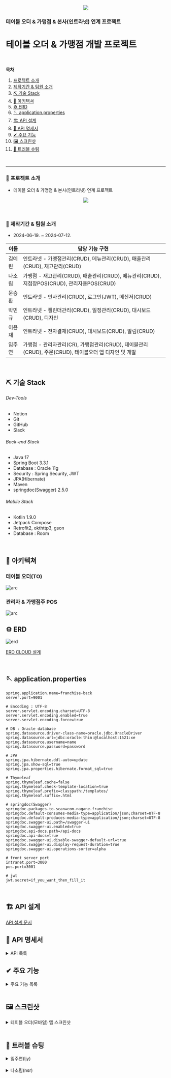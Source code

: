 <p align="center">
 <img src="https://github.com/user-attachments/assets/c532138c-db7b-4b35-9f3d-10f3a7fccf0d">
</p>
 <h3> 테이블 오더 & 가맹점 & 본사(인트라넷) 연계 프로젝트 </h3></div>
<div align="center"></div>

# 테이블 오더 & 가맹점 개발 프로젝트

<br>

**목차**
1. [프로젝트 소개](#-프로젝트-소개)
2. [제작기간 & 팀원 소개](#-제작기간--팀원-소개)
3. [⛏ 기술 Stack](#-기술-stack)
4. [🌸 아키텍쳐](#-아키텍쳐)
5. [⚙️ ERD](#%EF%B8%8F-erd)
6. [🪡 application.properties](#-applicationproperties)
7. [🏗️ API 설계](#%EF%B8%8F-api-설계)
8. [📔 API 명세서](#-api-명세서)
9. [✔ 주요 기능](#-주요-기능)
10. [🖼️ 스크린샷](#%EF%B8%8F-스크린샷)
11. [🌋 트러블 슈팅](#-트러블-슈팅)

<br>

---
### 📌 프로젝트 소개
- 테이블 오더 & 가맹점 & 본사(인트라넷) 연계 프로젝트

<p align="center">
 <img src="https://github.com/user-attachments/assets/a0ec6284-c453-464c-8a17-004268c6cd9a">
</p>
 
<br>

### 📰 제작기간 & 팀원 소개
- 2024-06-19. ~ 2024-07-12.

|이름| 담당 기능 구현                                                                         |
|------|----------------------------------------------------------------------------------|
|김예린| 인트라넷 - 가맹점관리(CRUD), 메뉴관리(CRUD), 매출관리(CRUD), 재고관리(CRUD)                |
|나소림| 가맹점 - 재고관리(CRUD), 매출관리(CRUD), 메뉴관리(CRUD), 지점장POS(CRUD), 관리자용POS(CRUD)        |
|문승환| 인트라넷 - 인사관리(CRUD), 로그인(JWT), 메신저(CRUD) |
|박민규| 인트라넷 - 캘린더관리(CRUD), 일정관리(CRUD), 대시보드(CRUD), 디자인 |
|이윤재| 인트라넷 - 전자결재(CRUD), 대시보드(CRUD), 알림(CRUD) |
|임주연| 가맹점 - 관리자관리(CR), 가맹점관리(CRUD), 테이블관리(CRUD), 주문(CRUD), 테이블오더 앱 디자인 및 개발 |

<br>

## ⛏ 기술 Stack

###### Dev-Tools
- Notion
- Git
- GitHub
- Slack

###### Back-end Stack
- Java 17
- Spring Boot 3.3.1
- Database : Oracle 11g
- Security : Spring Security, JWT
- JPA(Hibernate)
- Maven
- springdoc(Swagger) 2.5.0

###### Mobile Stack
- Kotlin 1.9.0
- Jetpack Compose
- Retrofit2, okthttp3, gson
- Database : Room

<br>

## 🌸 아키텍쳐

### 테이블 오더(TO)
<img alt="arc" src="https://github.com/user-attachments/assets/248430df-d6da-450a-932e-06b1ec1efbf2">

### 관리자 & 가맹점주 POS
<img alt="arc" src="https://github.com/user-attachments/assets/f9b22af1-6093-4cd3-a7d5-2e2150fef939">
<br>

## ⚙️ ERD

<img alt="erd" src="https://github.com/user-attachments/assets/14828cb4-5ad2-4311-bc93-328b0c451167">
<br>

[ERD CLOUD 설계](https://www.erdcloud.com/d/Jcot8WXsi7yvCXEHL)

<br>

## 🪡 application.properties

```
spring.application.name=franchise-back
server.port=9001

# Encoding : UTF-8
server.servlet.encoding.charset=UTF-8
server.servlet.encoding.enabled=true
server.servlet.encoding.force=true

# DB : Oracle database
spring.datasource.driver-class-name=oracle.jdbc.OracleDriver
spring.datasource.url=jdbc:oracle:thin:@localhost:1521:xe
spring.datasource.username=name
spring.datasource.password=password

# JPA
spring.jpa.hibernate.ddl-auto=update
spring.jpa.show-sql=true
spring.jpa.properties.hibernate.format_sql=true

# Thymeleaf
spring.thymeleaf.cache=false
spring.thymeleaf.check-template-location=true
spring.thymeleaf.prefix=classpath:/templates/
spring.thymeleaf.suffix=.html

# springdoc(Swagger)
springdoc.packages-to-scan=com.nagane.franchise
springdoc.default-consumes-media-type=application/json;charset=UTF-8
springdoc.default-produces-media-type=application/json;charset=UTF-8
springdoc.swagger-ui.path=/swagger-ui
springdoc.swagger-ui.enabled=true
springdoc.api-docs.path=/api-docs
springdoc.api-docs=true
springdoc.swagger-ui.disable-swagger-default-url=true
springdoc.swagger-ui.display-request-duration=true
springdoc.swagger-ui.operations-sorter=alpha

# front server port
intranet.port=3000
pos.port=3001

# jwt
jwt.secret=if_you_want_then_fill_it
```

<br>

## 🏗️ API 설계
[API 설계 문서](https://www.notion.so/api-73f371e16c1841cd9b23ea6e753eb140)

## 📔 API 명세서

<details>
<summary>API 목록 </summary>
<div markdown="1">

 
| API 명칭            | HTTP 메서드 | 엔드포인트                | 설명                                |
|---------------------|-------------|---------------------------|-------------------------------------|
| 가맹점 로그인     | POST        | /login                      | 가맹점주가 포스기에 로그인하기 위해 사용하는 API입니다.          |
| 테이블 목록 조회     | GET         | /table?storeNo={storeNo}           | 해당 가맹점 테이블 목록을 조회합니다.          |
| 테이블 신규 등록       | POST        | /table                    | 해당 가맹점 테이블을 신규 등록합니다.          |
| 현재 주문 목록 조회    | GET         | /order?storeNo={storeNo}                 | 현재 가맹점 내의 모든 진행 중인 주문 목록을 조회합니다.  (이미 완료되거나 환불된 주문은 조회 X)         |
| (테이블 별) 현재 주문 목록 조회    | GET         | /table/order?tableNo={tableNo}                 | 선택한 테이블 모든 진행 중인 주문 목록을 조회합니다.           |
| 테이블 수정    | PUT         | /table                 | 선택한 테이블 정보를 수정합니다.         |
| 현재 테이블 주문 완료 처리    | PUT         | /table/clear                 | 현재 테이블 내 주문 내역(0(주문 완료), 1(음식 나감)만 해당. 환불 제외) 다 2(손님 나감)로 수정합니다.          |
| 테이블 삭제    | DELETE         | /table                 | 선택한 테이블을 삭제합니다. (현재 진행 중인 주문 있을 시, 삭제 불가)          |
| 주문 상태 변경    | PUT         | /order/state            | 주문의 상태를 변경합니다. |
| 선택한 주문 상세 정보 조회       | GET       | /order?orderNo={orderNo}        | 선택한 주문의 단일 상세 정보를 조회합니다.       |
| 결제 목록 조회 (영수증)        | GET         | /payment?storeNo={storeNo}      | 해당 가맹점의 당일 결제 목록을 조회합니다.                |
| (단일) 결제 반품        | PUT         | /payment?orderNo={orderNo}      | 단일 결제 항목을 반품합니다.      |
| 가맹점별 재고 목록 조회     | GET         | /stock?storeNo={storeNo}          | 현재 가맹점의 재고 목록을 조회합니다.         |
| 재고량 수정       | PUT        | /stock                    | 선택한 재고의 수량을 수정합니다.           |
| 재고 생성    | POST         | /stock                 | 신규 재고 품목을 생성합니다.          |
| 재고 삭제   | DELETE         | /stock?stockNo={stockNo}             | 더 이상 관리할 필요가 없는 재고를 삭제합니다. |
| 재고 단일 품목 발주 신청      | POST       | /purchase-order        | 재고 단일 품목 발주를 신청합니다.      |
| 발주 입고 완료 여부 체크        | PUT         | /purchase-order       | 발주 신청한 재고 품목이 입고됐을 시, 입고 완료 여부 확인을 위한 API입니다.      |
| 발주 삭제       | DELETE       | /purchaseorder?purchaseOrderNo={purchaseOrderNo}        | 발주한 항목을 취소합니다.     |
| 매출 정보 조회        | GET         | /sales?storeId={storeId}      | 해당 가맹점의 매출 정보를 조회합니다.      |
| 관리자 로그인     | POST         | /admin/login           | 가맹점 관리자(이하 관리자)가 관리자 페이지에 로그인 하기 위해 사용하는 API입니다.        |
| 지점 목록 조회     | GET         | /admin/store           | 가맹점 목록을 조회합니다.       |
| 지점 신규 등록(=지점장 회원 가입)       | POST        | /admin/store                    | 가맹점을 신규 등록합니다.            |
| 지점 정보 수정    | PUT         | /admin/store                 | 가맹점 정보를 수정합니다.          |
| 지점 삭제    | DELETE         | /admin/store             | 계약이 끝났거나 경고 횟수가 일정 수준을 넘어간 가맹점을 비활성화 시킵니다. |
| 카테고리 신규 등록       | POST       | /admin/category        | 메뉴 카테고리를 새로 등록합니다.       |
| 카테고리 수정        | PUT         | /admin/category      | 카테고리 정보를 수정합니다.             |
| 카테고리 삭제        | DELETE         | /admin/category      | 카테고리를 영구 삭제합니다(메뉴 없을 시)            |
| (카테고리 별) 메뉴 목록 조회        | GET         | /admin/menu/{categoryId}      | 카테고리 별로 메뉴 목록을 조회합니다.      |
| 메뉴 신규 등록     | POST         | /admin/menu           | 관리자가 메뉴를 새로 등록합니다.          |
| 관리자용 메뉴 상세 확인     | GET         | /admin/menu?menuNo={menuNo}          | 관리자가 단일 메뉴 정보를 확인합니다.          |
| 메뉴 수정       | PUT        | /admin/menu                    | 관리자가 메뉴 정보를 수정합니다.            |
| 메뉴 단종 (DELETE)    | DELETE         | /admin/menu                 | 더 이상 판매하지 않는 메뉴를 비활성화 시킵니다.           |
| 테이블 오더 로그인    | POST         | /to            | 테이블 오더 기기에 로그인합니다. 이때 테이블 번호와 이름도 함께 등록합니다. |
| 테이블 오더 관리자 모드 로그인       | POST       | /to/admin       | 테이블 오더 관리자 모드 로그인합니다(실제로는, 입력한 아이디와 비밀번호가 일치하는지 여부만 조회)       |
| 테이블 오더 비활성화        | PUT         | /to/admin      | 선택한 테이블을 비활성화합니다.              |
| 테이블오더 주문 내역 조회        | GET         | /to/order?tableCode={tableCode}     | 해당 테이블에서 현재까지 주문한 내역을 조회합니다(테이블 비우기 전(state=2 제외) 항목만 조회)     |
| 테이블 오더 카테고리 목록 조회     | GET         | /to/category          | 현재 활성화된 카테고리 목록을 조회합니다.           |
| 테이블 오더 특정 카테고리 판매 중 메뉴 목록 조회     | GET         | /to/menu/list?storeCode={storeCode}&categoryNo={categoryNo}          | 현재 가맹점에서 판매하는 메뉴 목록을 카테고리별로 조회합니다.           |
| 테이블 오더 메뉴 단일(상세) 조회       | GET        | /to/menu?storeCode={storeCode}&menuNo={menuNo}                    | 선택한 메뉴의 상세 정보를 확인합니다.            |
| 테이블 오더 주문 신규 등록    | POST         | /to/menu?menuId={menuId}                 | 테이블 오더에서 신규 주문을 진행합니다.           |
| 신규 발주 목록 조회    | GET         | /api/order?storeNo={storeNo}            | (본사 측에서) 신규 발조 목록을 조회합니다. |
| 월별 매출 조회        | GET         | /api/sales?year={year}&month={month}       | (본사 측에서) request param으로 입력한 연도, 월별 매출을 조회합니다.                |

</div>
</details>

## ✔ 주요 기능

<details>
<summary>주요 기능 목록</summary>
<div markdown="1">
 
- 🏬 가맹점관리
  - 가맹점 등록
  - 가맹점 경고 기능
  - 폐점한 매장 업데이트 및 조회

- 🍽 메뉴관리
  - 메뉴 등록
  - 메뉴 판매 상태 변경 및 조회(판매/미판매)
  - 필요한 재고 발주하기

- 💻 주문관리
  - 가맹점 별 (당일) 주문 내역 확인(영수증)
  - 테이블 별 주문 내역 확인
  - 손님 식사 완료 여부에 따라 주문 상태 변경

- 📈 매출관리
  - 당일 & 이번 달 매출 조회
  - 당일 & 이번 달 결제 건수 조회

- 📋 테이블 오더
  - 테이블 등록 & 비활성화
  - 메뉴 확인 & 장바구니 담기
  - 장바구니 담은 메뉴 주문하기
  - 해당 테이블 현재 주문 내역 확인
  - 홀짝 게임
    
</div>
</details>
<br>

## 🖼️ 스크린샷

<details>
<summary>테이블 오더(모바일) 앱 스크린샷</summary>
<div markdown="1">

### 테이블 등록
![3 PNG](https://github.com/user-attachments/assets/9644c5e2-3656-47f2-b24e-b38733025a22)


### 메뉴 목록 확인
![4 PNG](https://github.com/user-attachments/assets/ce3bd04a-196c-495b-af11-effc678325b2)
![7 PNG](https://github.com/user-attachments/assets/737e7b6c-8394-4213-9891-ac09f45a4519)


### 메뉴 상세 확인
![5 PNG](https://github.com/user-attachments/assets/6cb63bf5-48b9-4e9b-997d-acf6a8afb434)


### 장바구니 확인
![9 PNG](https://github.com/user-attachments/assets/ee18eb17-fac5-45ea-8828-67e9b367c0a9)


### 메뉴 주문 (현재 로직 상 '카드 결제'만 가능
![10 PNG](https://github.com/user-attachments/assets/f0cfce5b-acb7-4383-9ecb-36df9e2bda47)


<details>
<summary>주문 상태 따른 변화</summary>
<div markdown="1">

### 결제 플로우
![12 PNG](https://github.com/user-attachments/assets/db9672d0-19f5-4f24-b239-9d820d35402a)
![15 PNG](https://github.com/user-attachments/assets/fe4627a3-764c-44bf-bd69-85fe9534354c)


### 정상적으로 결제 & 서버에 정보 전송 완료
![16 PNG](https://github.com/user-attachments/assets/6cf3ebe6-0dd8-4984-b191-8426c78bb549)


### 재고 부족 시
![TO_CANT_ORDER PNG](https://github.com/user-attachments/assets/4e96fb39-4622-4fa8-af72-0a71abdca900)


### 서버 오류 발생 시
![TO_FAIL_ORDER PNG](https://github.com/user-attachments/assets/23eef1de-d8d6-48f3-bb0f-9eb9a489c09a)

 
</div>
</details>
<br>

### 주문 내역 확인
![17 PNG](https://github.com/user-attachments/assets/63868c8d-778f-4ae2-9ca2-fcab923eaced)


### 홀짝 게임 (메뉴 목록 화면에서 테이블 번호 10초 내로 5번 터치하면 플레이 가능)
![20 PNG](https://github.com/user-attachments/assets/d3fb6732-ee9d-46e0-a8d9-250edab6eb32)


### 테이블 등록 해제
![23 PNG](https://github.com/user-attachments/assets/b194c02e-1716-45ba-a91b-b753b5eb843d)

 
</div>
</details>
<br>

## 🌋 트러블 슈팅
<details>
<summary>임주연(ljy)</summary>
<div markdown="1">

- (백엔드) jpa repository 쿼리
    - No property 'no' found for type 'Order'; Traversed path: OrderMenu.order 에러
    - 원인: Order 엔티티에서 no라는 필드를 찾지 못해서 발생한 문제
        - Order 엔티티에서 실제로 사용되는 필드 이름을 사용해야 함
    - 해결
        - findByOrderNo에서 findByOrder_OrderNo로 수정
    - 특이사항
        - 해당 OrderMenu는 order_no(오라클 기준 컬럼명)를 fk로 가진 엔티티임, 즉 자식 엔티티에서 부모 엔티티 컬럼(예: pk)를 찾기 위해서는 부모 엔티티_부모 엔티티의 해당 컬럼 이름을 명시하는 식으로 jpa 메서드 명을 지정해야 하는 것으로 보임
- (백엔드) 스웨거 적용
    - 원인: No operations defined in spec! 메시지 표시되며 아무 api도 보이지 않음
    - 해결: application.proporties에 springdoc.packages-to-scan에 패키지값 제대로 세팅
    
- (백엔드) RequestBody null로 돌아오는 에러
    - 원인: 몰라…. ⇒ RequestBody를 spring이 아니라 swagger 걸 import
    - 해결: 했으면 좋겠다… ⇒ spring에서 제공해주는 걸로 import 문 변경
- (백엔드) store 정보 수정 뒤, 신규 레코드 생성했을 때 레코드 pk 번호가 수정 횟수만큼 건너뛰어지는 이슈
    - 원인: Builder로 객체 생성해서 해당 객체를 수정용 객체로 사용했는데, jpa의 경우 엔티티를 Builder를 이용해서 객체 생성하면 신규 객체를 생성하는 것이라고 무조건 생각하게 됨
    - 해결: 기존 db의 entity 객체 불러온 다음, setter로 수정
- (안드로이드) hilt 오류
    
    ```sql
    error: [Hilt]
      Unsupported metadata version. Check that your Kotlin version is >= 1.0: java.lang.IllegalStateException: Unsupported metadata version. Check that your Kotlin version is >= 1.0
      	at dagger.hilt.processor.internal.kotlin.KotlinMetadata.metadataOf(KotlinMetadata.java:200)
    ```
    
    위 에러를 비롯한 매우 다양한 오류들이 출몰
    
    - 원인: kotlin과 hilt의 버전 차이
    - 해결: kotlin version 1.9.0, hilt 2.48로 맞춤
        - 여담: 총 5시간 걸렸습니다 이젠 살의밖에 남아있지 않은 괴물이 되어버렸습니다…
- (안드로이드) 주문 정보 가져오기 실패 : Text '2024-07-09T11:09:35.93592' could not be parsed at index 20
    - 원인: gson에서 LocalDateTime 형변환 못하는데 해당 형식으로 저장하라고 세팅해서 발생한 오류
    - 해결: 일단 string 형태로 room에 저장한 뒤 ui에서 표현할 때는 형변환 util 함수 만들어서 대응 (getTimeDifferenceString)
- (안드로이드) 가맹점 pos 측에서 테이블 삭제했을 시 & token 만료 시 테이블 오더 앱 대응
  - 문제: 가맹점 측 pos기에서 테이블 삭제 시 & token 만료 시 테이블 오더 앱 기기가 계속 작동 가능할 시 치명적인 문제가 되리라고 판단되었음
  - 해결: 401 error return됐을 시 room과 sharePreferences 내에 저장해둔 데이터 전부 삭제한 뒤 앱 강제 종료하도록 조치 (AuthInterceptor)
- (안드로이드) 관리자 로그인 시도 시 `서버와의 통신에 실패했습니다. : java.lang.RuntimeException: Unable to create instance of interface retrofit2.Call. Registering an InstanceCreator or a TypeAdapter for this type, or adding a no-args constructor may fix this problem.` 에러 발생
    - 원인: retrofit에서 suspend를 사용할 시, Call이 아닌 Response를 사용해야 하기에 발생한 오류
    - 해결: Call ⇒ Response로 고침
- (안드로이드) 카테고리 정보 가져오기 실패 : Reading a state that was created after the snapshot was taken or in a snapshot that has not yet been applied
    - 상황: 이미 기기 로그인 된 상태로 바로 home screen 접속하면 안 뜨는데 로그인 과정 거쳐서 home screen으로 넘어갈 때 뜸 share 문제인가?
    - 원인: 로그인하고 성공 뜬 다음에  `sharedPreferences` 에 데이터 저장하는데 바로 페이지 넘어가버려서 table id가 null인 상태로 api 요청해서 404 뜸
    - 해결: delay 걸어서 바로 페이지 넘어가는 게 아니라, 적당한 시간 뒤에 넘어가도록, 그래서 데이터 저장까지 확보하고 home screen으로 넘어감

</div>
</details>
<br>

<details>
<summary>나소림(nsr)</summary>
<div markdown="1">
 
   - @RequestBody 애노테이션으로 받은 json 데이터가 Null
       - 에러 : not-null property references a null or transient value : com.nagane.franchise.menu.domain.Category.categoryName
       
       - 해결 : 어노테이션 import 잘못함
   - StackOverflowError
       - 에러 : [2024-06-30 14:55:08.076] [ERROR] [http-nio-9001-exec-1] org.apache.catalina.core.ContainerBase.[Tomcat].[localhost].[/].[dispatcherServlet] Servlet.service() for servlet [dispatcherServlet] in context with path [] threw exception [Handler dispatch failed: java.lang.StackOverflowError] with root cause
       java.lang.StackOverflowError: null
       
       - 원인 : 카테고리 엔티티 안에 메뉴 에티티 리스트 선언돼있고 메뉴 엔티티에 또 카테고리 엔티티가 선언돼있어서 무한반복으로 카테고리와 메뉴 정보를 불러옴
       
       - 해결 : @ToString 어노테이션에서 특정 컬럼 제거
   - 엔티티에 기본 생성자가 없다는 오류
       - 오류 : No default constructor for entity 'com.nagane.franchise.stoke.domain.Stock'
       - 원인 : 엔티티에 기본 생성자가 없어서
       - 해결 : @NoArgsConstructor 와 @AllArgsConstructor 어노테이션 붙여줌
   - 없는 부모를 값으로 넣으려고 해서 난 오류
       - 에러 : could not execute statement [ORA-02291: integrity constraint (NAGANE.FKIY2NYPGS7BM2W5RMLMVQKL1OU) violated - parent key not found
       ] [insert into purchase_order (order_date,price,quantity,state,stock_no,p_order_no) values (?,?,?,?,?,?)]; SQL [insert into purchase_order (order_date,price,quantity,state,stock_no,p_order_no) values (?,?,?,?,?,?)]; constraint [NAGANE.FKIY2NYPGS7BM2W5RMLMVQKL1OU]
       - 해결 : 부모를 만들어주고 실행
   - yarn start 안됨
       - 에러 : 'react-scripts'은(는) 내부 또는 외부 명령, 실행할 수 있는 프로그램, 또는
       배치 파일이 아닙니다.
       - 원인 : react-scripts라는 라이브러리(프로그램/명령)을 현재 경로에서 실행시킬수 없는 상황이기 때문
       - 해결 :  react-scripts모듈을 설치
           
           > yarn add global react-scripts
           > 
           
           > npm install -g react-script
           > 
   - 에러는 아니고 Middleware 경고
       - 경고
           - DeprecationWarning: 'onAfterSetupMiddleware' option is deprecated. Please use the 'setupMiddlewares' option.
           - 'onBeforeSetupMiddleware' option is deprecated. Please use the 'setupMiddlewares' option.
       - 뜻
           - **onAfterSetupMiddleware** 옵션은 더 이상 사용되지 않습니다. 대신 **setupMiddlewares** 옵션을 사용해야 합니다.
           - **onBeforeSetupMiddleware** 옵션도 더 이상 사용되지 않습니다. 마찬가지로 **setupMiddlewares** 옵션을 사용해야 합니다.
   - not null 컬럼인데 null 을 넣는다는 에러
       - 에러 : 복사 못함
       - 원인 : 카테고리 엔티티에서 state = 1이라고 지정해뒀지만 null 값으로 들어감
       - 해결 : state 변수에 @Builder.Default 어노테이션 붙이기
   - 직접 쿼리문으로 데이터 삽입 시 읽어오지 못함
       - commit 을 안함….
   - props 으로 값 안넘어감
       - 해결 : const CategoryForm = ({ toggleFormLayouts, changeCategory }) ⇒{}
       { toggleFormLayouts, changeCategory } 이 부분을 {toggleFormLayouts}, {changeCategory } 이렇게 씀
   - CORS 오류
       - 에러 : Access to XMLHttpRequest at 'http://localhost:9001/admin/category' from origin '[http://localhost:3001](http://localhost:3001/)' has been blocked by CORS policy: No 'Access-Control-Allow-Origin' header is present on the requested resource.
       - 이유 : 요청한 경로가 허용되지 않음
       - 해결 : WebConfig클래스의 addMapping 함수에 허용 경로를 모든 경로("/**")로 설정
   - 요청 데이터가 잘못 됨
       - 에러 : org.springframework.web.servlet.mvc.support.DefaultHandlerExceptionResolver Resolved [org.springframework.http.converter.HttpMessageNotReadableException: Required request body is missing: public org.springframework.http.ResponseEntity<? extends com.nagane.franchise.util.model.response.BaseResponseBody> com.nagane.franchise.store.api.StoreController.deleteStore(com.nagane.franchise.store.dto.store.StoreNoDto)]
       - 원인 : 지점 삭제시 서버는 Dto 로 요청을 받는데 프론트는 StoreNo(Long) 값을 넘겨줌
       - 해결 : StoreNo 을 객체에 담아서 보냄
</div>
</details>
<br>
